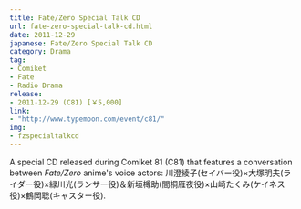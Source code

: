 ```yaml
---
title: Fate/Zero Special Talk CD
url: fate-zero-special-talk-cd.html
date: 2011-12-29
japanese: Fate/Zero Special Talk CD
category: Drama
tag:
- Comiket
- Fate
- Radio Drama
release:
- 2011-12-29 (C81) [￥5,000]
link:
- "http://www.typemoon.com/event/c81/"
img:
- fzspecialtalkcd
---
```


A special CD released during Comiket 81 (C81) that features a conversation between *Fate/Zero* anime's voice actors: 川澄綾子(セイバー役)×大塚明夫(ライダー役)×緑川光(ランサー役)＆新垣樽助(間桐雁夜役)×山崎たくみ(ケイネス役)×鶴岡聡(キャスター役).